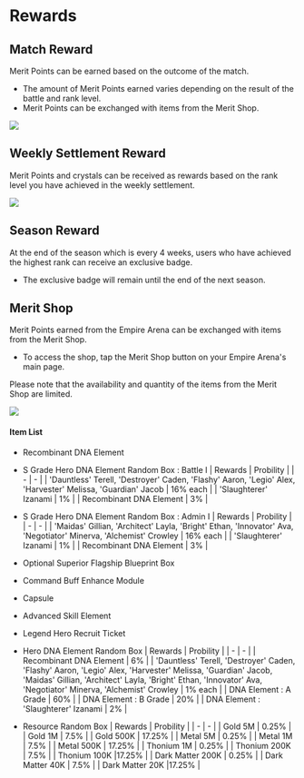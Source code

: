# Rewards


## Match Reward

Merit Points can be earned based on the outcome of the match.
 - The amount of Merit Points earned varies depending on the result of the battle and rank level.
 - Merit Points can be exchanged with items from the Merit Shop.<br>
 
![](https://astrokings.s3.ap-northeast-2.amazonaws.com/html/img/help/1500_13.jpg)


## Weekly Settlement Reward

Merit Points and crystals can be received as rewards based on the rank level you have achieved in the weekly settlement.<br>

![](https://astrokings.s3.ap-northeast-2.amazonaws.com/html/img/help/1500_11.jpg)


## Season Reward

At the end of the season which is every 4 weeks, users who have achieved the highest rank can receive an exclusive badge.
 - The exclusive badge will remain until the end of the next season.<br>


## Merit Shop

Merit Points earned from the Empire Arena can be exchanged with items from the Merit Shop.
 - To access the shop, tap the Merit Shop button on your Empire Arena's main page.<br>

Please note that the availability and quantity of the items from the Merit Shop are limited.<br>

![](https://astrokings.s3.ap-northeast-2.amazonaws.com/html/img/help/1500_12.jpg)


#### Item List

- Recombinant DNA Element

- S Grade Hero DNA Element Random Box : Battle Ⅰ
| Rewards | Probility |
| - | - |
| 'Dauntless' Terell, 'Destroyer' Caden, 'Flashy' Aaron, 'Legio' Alex, 'Harvester' Melissa,  'Guardian' Jacob | 16% each |
| 'Slaughterer' Izanami | 1% |
| Recombinant DNA Element | 3% |

- S Grade Hero DNA Element Random Box : Admin Ⅰ
| Rewards | Probility |
| - | - |
| 'Maidas' Gillian, 'Architect' Layla, 'Bright' Ethan,  'Innovator' Ava, 'Negotiator' Minerva, 'Alchemist' Crowley | 16% each |
| 'Slaughterer' Izanami | 1% |
| Recombinant DNA Element | 3% |

- Optional Superior Flagship Blueprint Box

- Command Buff Enhance Module

- Capsule

- Advanced Skill Element

- Legend Hero Recruit Ticket

- Hero DNA Element Random Box
| Rewards | Probility |
| - | - |
| Recombinant DNA Element | 6% |
| 'Dauntless' Terell, 'Destroyer' Caden, 'Flashy' Aaron, 'Legio' Alex, 'Harvester' Melissa,  'Guardian' Jacob,<br>'Maidas' Gillian, 'Architect' Layla, 'Bright' Ethan,  'Innovator' Ava, 'Negotiator' Minerva, 'Alchemist' Crowley | 1% each |
| DNA Element : A Grade | 60% |
| DNA Element : B Grade | 20% |
| DNA Element : 'Slaughterer' Izanami | 2% |

- Resource Random Box
| Rewards | Probility |
| - | - |
| Gold 5M  | 0.25% |
| Gold 1M  | 7.5% |
| Gold 500K  | 17.25% |
| Metal 5M  | 0.25% |
| Metal 1M  | 7.5% |
| Metal 500K  | 17.25% |
| Thonium 1M  | 0.25% |
| Thonium 200K  | 7.5% |
| Thonium 100K  |17.25% |
| Dark Matter 200K  | 0.25% |
| Dark Matter 40K  | 7.5% |
| Dark Matter 20K  |17.25% |
